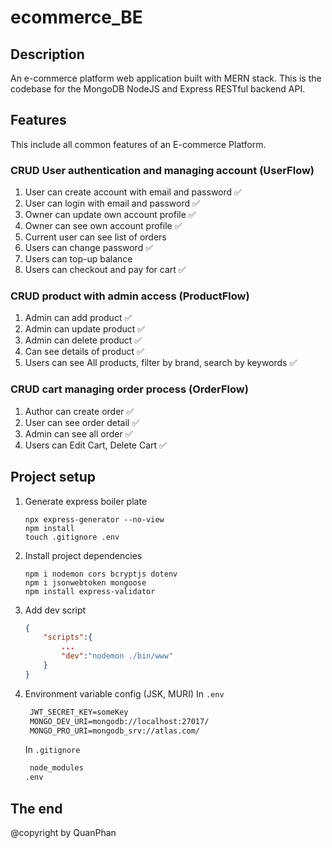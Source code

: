 # ecommerce_BE

## Description

An e-commerce platform web application built with MERN stack. This is the codebase for the MongoDB NodeJS and Express RESTful backend API.

## Features

This include all common features of an E-commerce Platform.

### CRUD User authentication and managing account (UserFlow)

1. User can create account with email and password ✅
2. User can login with email and password ✅
3. Owner can update own account profile ✅
4. Owner can see own account profile ✅
5. Current user can see list of orders
6. Users can change password ✅
7. Users can top-up balance
8. Users can checkout and pay for cart ✅

### CRUD product with admin access (ProductFlow)

1. Admin can add product ✅
2. Admin can update product ✅
3. Admin can delete product ✅
4. Can see details of product ✅
5. Users can see All products, filter by brand, search by keywords ✅

### CRUD cart managing order process (OrderFlow)

1. Author can create order ✅
2. User can see order detail ✅
3. Admin can see all order ✅
4. Users can Edit Cart, Delete Cart ✅

## Project setup

1. Generate express boiler plate

   ```console
   npx express-generator --no-view
   npm install
   touch .gitignore .env
   ```

2. Install project dependencies

   ```console
   npm i nodemon cors bcryptjs dotenv
   npm i jsonwebtoken mongoose
   npm install express-validator
   ```

3. Add dev script

   ```json
   {
       "scripts":{
           ...
           "dev":"nodemon ./bin/www"
       }
   }
   ```

4. Environment variable config (JSK, MURI)
   In `.env`

   ```txt
    JWT_SECRET_KEY=someKey
    MONGO_DEV_URI=mongodb://localhost:27017/
    MONGO_PRO_URI=mongodb_srv://atlas.com/
   ```

   In `.gitignore`

   ```txt
    node_modules
   .env
   ```

## The end

@copyright by QuanPhan
